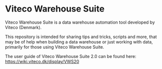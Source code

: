 # Viteco Warehouse Suite
Viteco Warehouse Suite is a data warehouse automation tool developed by Viteco (Denmark). 

This repository is intended for sharing tips and tricks, scripts and more, that may be of help when building a data warehouse or just working with data, primarily for those using Viteco Warehouse Suite.

The user guide of Viteco Warehouse Suite 2.0 can be found here: https://wiki.viteco.dk/display/VWS20

